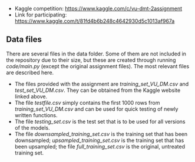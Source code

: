 * Kaggle competition: https://www.kaggle.com/c/vu-dmt-2assignment
* Link for participating: https://www.kaggle.com/t/81fd4b6b248c4642930d5c1013af967a

## Data files

There are several files in the data folder. Some of them are not included in the repository due to their size, but these are created through running *code/main.py* (except the original assignment files). The most relevant files are described here.

* The files provided with the assignment are *training_set_VU_DM.csv* and *test_set_VU_DM.csv*. They can be obtained from the Kaggle website linked above.
* The file *testfile.csv* simply contains the first 1000 rows from *training_set_VU_DM.csv* and can be used for quick testing of newly written functions.
* The file *testing_set.csv* is the test set that is to be used for all versions of the models.
* The file *downsampled_training_set.csv* is the training set that has been downsampled; *upsampled_training_set.csv* is the training set that has been upsampled; the file *full_training_set.csv* is the original, untreated training set.

